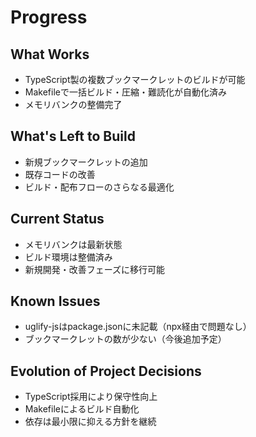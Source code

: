 # Progress

## What Works
- TypeScript製の複数ブックマークレットのビルドが可能
- Makefileで一括ビルド・圧縮・難読化が自動化済み
- メモリバンクの整備完了

## What's Left to Build
- 新規ブックマークレットの追加
- 既存コードの改善
- ビルド・配布フローのさらなる最適化

## Current Status
- メモリバンクは最新状態
- ビルド環境は整備済み
- 新規開発・改善フェーズに移行可能

## Known Issues
- uglify-jsはpackage.jsonに未記載（npx経由で問題なし）
- ブックマークレットの数が少ない（今後追加予定）

## Evolution of Project Decisions
- TypeScript採用により保守性向上
- Makefileによるビルド自動化
- 依存は最小限に抑える方針を継続
